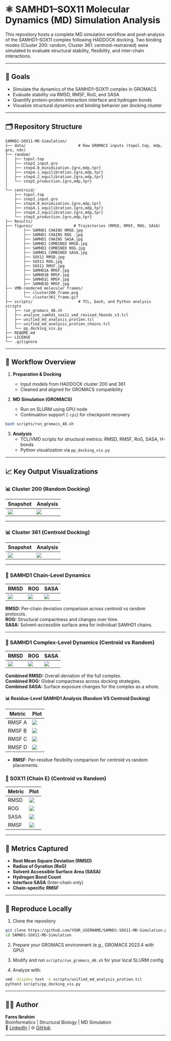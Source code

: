 # ⚛️ SAMHD1–SOX11 Molecular Dynamics (MD) Simulation Analysis

This repository hosts a complete MD simulation workflow and post-analysis of the SAMHD1–SOX11 complex following HADDOCK docking. Two binding modes (Cluster 200: random, Cluster 361: centroid-restrained) were simulated to evaluate structural stability, flexibility, and inter-chain interactions.

---

## 🧪 Goals

- Simulate the dynamics of the SAMHD1–SOX11 complex in GROMACS
- Evaluate stability via RMSD, RMSF, RoG, and SASA
- Quantify protein–protein interaction interface and hydrogen bonds
- Visualize structural dynamics and binding behavior per docking cluster

---

## 🗂️ Repository Structure

```
SAMHD1-SOX11-MD-Simulation/
├── data/                       # Raw GROMACS inputs (topol.top, mdp, gro, ndx)
├── random/
│   ├── topol.top
│   ├── step3_input.gro
│   ├── step4.0_minimization.{gro,mdp,tpr}
│   ├── step4.1_equilibration.{gro,mdp,tpr}
│   ├── step4.2_equilibration.{gro,mdp,tpr}
│   └── step5_production.{gro,mdp,tpr}
│
└── centroid/
    ├── topol.top
    ├── step3_input.gro
    ├── step4.0_minimization.{gro,mdp,tpr}
    ├── step4.1_equilibration.{gro,mdp,tpr}
    ├── step4.2_equilibration.{gro,mdp,tpr}
    └── step5_production.{gro,mdp,tpr}
├── Results/  
├── figures/                  # Trajectories (RMSD, RMSF, ROG, SASA)
│       ├── SAMHD1 CHAINS RMSD.jpg
│       ├── SAMHD1 CHAINS ROG .jpg
│       ├── SAMHD1 CHAINS SASA.jpg
│       ├── SAMHD1 COMBINED RMSD.jpg
│       ├── SAMHD1 COMBINED ROG.jpg
│       ├── SAMHD1 COMBINED SASA.jpg
│       ├── SOX11 RMSD.jpg
│       ├── SOX11 ROG.jpg
│       ├── SOX11 RMSF.jpg
│       ├── SAMHD1A RMSF.jpg
│       ├── SAMHD1B RMSF.jpg
│       ├── SAMHD1C RMSF.jpg
│       ├── SAMHD1D RMSF.jpg
├── VMD-rendered molecular frames/
│       ├── cluster200_frame.png
│       └── cluster361_frame.gif
├── scripts/                    # TCL, bash, and Python analysis scripts
│   ├── run_gromacs_48.sh
│   ├── analyze_samhd1_sox11_vmd_revised_hbonds_v3.tcl
│   ├── unified_md_analysis_protien.tcl
│   ├── unified_md_analysis_protien_chains.tcl
│   └── pp_docking_vis.py
├── README.md
├── LICENSE
└── .gitignore
```

---

## 🔁 Workflow Overview

1. **Preparation & Docking**
   - Input models from HADDOCK cluster 200 and 361
   - Cleaned and aligned for GROMACS compatibility

2. **MD Simulation (GROMACS)**
   - Run on SLURM using GPU node
   - Continuation support (`-cpi`) for checkpoint recovery

```bash
bash scripts/run_gromacs_48.sh
```

3. **Analysis**
   - TCL/VMD scripts for structural metrics: RMSD, RMSF, RoG, SASA, H-bonds
   - Python visualization via `pp_docking_vis.py`

---

## 📈 Key Output Visualizations

### 📊 Cluster 200 (Random Docking)

| Snapshot | Analysis |
|-----------|-----------|
| ![](Results/VMD-rendered%20molecular%20frames/cluster200%20frame.gif) | ![](Results/cluster200%20frame.gif) |

---

### 📊 Cluster 361 (Centroid Docking)

| Snapshot | Analysis |
|-----------|-----------|
| ![](Results/VMD-rendered%20molecular%20frames/cluster361%20frame.gif) | ![](Results/cluster361%20frame.gif) |

---

### 🧬 SAMHD1 Chain-Level Dynamics

| RMSD | ROG | SASA |
|------|-----|------|
| ![](Results/figures/SAMHD1_CHAINS_RMSD.jpg) | ![](Results/figures/SAMHD1_CHAINS_ROG.jpg) | ![](Results/figures/SAMHD1_CHAINS_SASA.jpg) |

**RMSD:** Per-chain deviation comparison across centroid vs random protocols.  
**ROG:** Structural compactness and changes over time.  
**SASA:** Solvent-accessible surface area for individual SAMHD1 chains.

---

### 🧩 SAMHD1 Complex-Level Dynamics (Centroid vs Random)

| RMSD | ROG | SASA |
|------|-----|------|
| ![](Results/figures/SAMHD1_COMBINED_RMSD.jpg) | ![](Results/figures/SAMHD1_COMBINED_ROG.jpg) | ![](Results/figures/SAMHD1_COMBINED_SASA.jpg) |

**Combined RMSD:** Overall deviation of the full complex.  
**Combined ROG:** Global compactness across docking strategies.  
**Combined SASA:** Surface exposure changes for the complex as a whole.

#### 📊 Residue-Level SAMHD1 Analysis (Random VS Centroid Docking)
| Metric | Plot |
|--------|------|
| RMSF A | ![](Results/figures/SAMHD1A%20RMSF.jpg) |
| RMSF B | ![](Results/figures/SAMHD1B%20RMSF.jpg) |
| RMSF C | ![](Results/figures/SAMHD1C%20RMSF.jpg) |
| RMSF D | ![](Results/figures/SAMHD1D%20RMSF.jpg) |

- **RMSF**: Per-residue flexibility comparison for centroid vs random placements.

### 🧠 SOX11 (Chain E) (Centroid vs Random)

| Metric | Plot |
|--------|------|
| RMSD | ![](Results/figures/SOX11%20RMSD.jpg) |
| ROG | ![](Results/figures/SOX11%20ROG.jpg) |
| SASA | ![](Results/figures/SOX11%20SASA.jpg) |
| RMSF | ![](Results/figures/SOX11%20RMSF.jpg) |


---

## 🧬 Metrics Captured

- **Root Mean Square Deviation (RMSD)**
- **Radius of Gyration (RoG)**
- **Solvent Accessible Surface Area (SASA)**
- **Hydrogen Bond Count**
- **Interface SASA** (Inter-chain only)
- **Chain-specific RMSF**

---

## 📌 Reproduce Locally

1. Clone the repository
```bash
git clone https://github.com/YOUR_USERNAME/SAMHD1-SOX11-MD-Simulation.git
cd SAMHD1-SOX11-MD-Simulation
```

2. Prepare your GROMACS environment (e.g., GROMACS 2023.4 with GPU)

3. Modify and run `scripts/run_gromacs_48.sh` for your local SLURM config

4. Analyze with:
```bash
vmd -dispdev text -e scripts/unified_md_analysis_protien.tcl
python3 scripts/pp_docking_vis.py
```

---

## 👨‍💻 Author

**Fares Ibrahim**  
Bioinformatics | Structural Biology | MD Simulation  
🔗 [LinkedIn](https://www.linkedin.com) | 🌐 [GitHub](https://github.com/Fares77-a11y)

---
